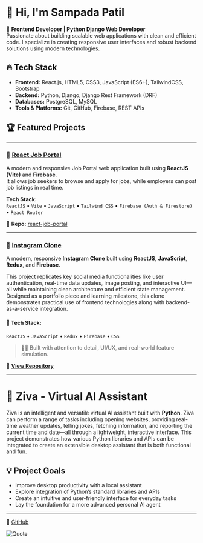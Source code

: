 # 👋 Hi, I'm Sampada Patil

🚀 **Frontend Developer | Python Django Web Developer**  
Passionate about building scalable web applications with clean and efficient code. I specialize in creating responsive user interfaces and robust backend solutions using modern technologies.  

## 🔥 Tech Stack  
- **Frontend:** React.js, HTML5, CSS3, JavaScript (ES6+), TailwindCSS, Bootstrap  
- **Backend:** Python, Django, Django Rest Framework (DRF)  
- **Databases:** PostgreSQL, MySQL  
- **Tools & Platforms:** Git, GitHub, Firebase, REST APIs  

## 🏆 Featured Projects  
---

### 🔹 [React Job Portal](https://github.com/SampadaPatil19/react-job-portal.git)
A modern and responsive Job Portal web application built using **ReactJS (Vite)** and **Firebase**.  
It allows job seekers to browse and apply for jobs, while employers can post job listings in real time.

**Tech Stack:**  
`ReactJS` • `Vite` • `JavaScript` • `Tailwind CSS` • `Firebase (Auth & Firestore)` • `React Router`

📁 **Repo:** [react-job-portal](https://github.com/SampadaPatil19/react-job-portal.git)


---
### 📸 [Instagram Clone](https://github.com/SampadaPatil19/instagramClone)

A modern, responsive **Instagram Clone** built using **ReactJS**, **JavaScript**, **Redux**, and **Firebase**.

This project replicates key social media functionalities like user authentication, real-time data updates, image posting, and interactive UI—all while maintaining clean architecture and efficient state management. Designed as a portfolio piece and learning milestone, this clone demonstrates practical use of frontend technologies along with backend-as-a-service integration.

#### 💼 Tech Stack:
`ReactJS` • `JavaScript` • `Redux` • `Firebase` • `CSS`

> 👩‍💻 Built with attention to detail, UI/UX, and real-world feature simulation.

🔗 **[View Repository](https://github.com/SampadaPatil19/instagramClone)**  

---

# 🤖 Ziva - Virtual AI Assistant

Ziva is an intelligent and versatile virtual AI assistant built with **Python**. Ziva can perform a range of tasks including opening websites, providing real-time weather updates, telling jokes, fetching information, and reporting the current time and date—all through a lightweight, interactive interface.
This project demonstrates how various Python libraries and APIs can be integrated to create an extensible desktop assistant that is both functional and fun.


## 💡 Project Goals

- Improve desktop productivity with a local assistant
- Explore integration of Python’s standard libraries and APIs
- Create an intuitive and user-friendly interface for everyday tasks
- Lay the foundation for a more advanced personal AI agent

---

🔗 [GitHub](https://github.com/SampadaPatil19)











![Quote](https://quotes-github-readme.vercel.app/api?type=horizontal)

